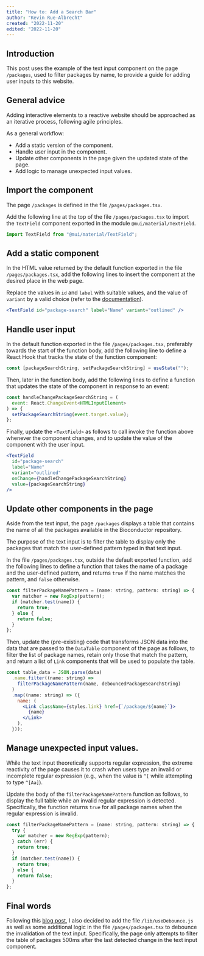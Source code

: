 ```yaml
---
title: "How to: Add a Search Bar"
author: "Kevin Rue-Albrecht"
created: "2022-11-20"
edited: "2022-11-20"
---
```


## Introduction

This post uses the example of the text input component on the page `/packages`,
used to filter packages by name,
to provide a guide for adding user inputs to this website.

## General advice

Adding interactive elements to a reactive website should be approached as an iterative process,
following agile principles.

As a general workflow:

- Add a static version of the component.
- Handle user input in the component.
- Update other components in the page given the updated state of the page.
- Add logic to manage unexpected input values.

## Import the component

The page `/packages` is defined in the file `/pages/packages.tsx`.

Add the following line at the top of the file `/pages/packages.tsx` to import the `TextField` component exported in the module `@mui/material/TextField`.

```jsx
import TextField from "@mui/material/TextField";
```

## Add a static component

In the HTML value returned by the default function exported in the file `/pages/packages.tsx`,
add the following lines to insert the component at the desired place in the web page.

Replace the values in `id` and `label` with suitable values, and the value of `variant` by a valid choice (refer to the [documentation][variant-choices]).

```jsx
<TextField id="package-search" label="Name" variant="outlined" />
```

## Handle user input

In the default function exported in the file `/pages/packages.tsx`,
preferably towards the start of the function body,
add the following line to define a React Hook that tracks the state of the function component:

```jsx
const [packageSearchString, setPackageSearchString] = useState("");
```

Then, later in the function body,
add the following lines to define a function that updates the state of the component in response to an event:

```jsx
const handleChangePackageSearchString = (
  event: React.ChangeEvent<HTMLInputElement>
) => {
  setPackageSearchString(event.target.value);
};
```

Finally, update the `<TextField>` as follows to call invoke the function above whenever the component changes, and to update the value of the component with the user input.

```jsx
<TextField
  id="package-search"
  label="Name"
  variant="outlined"
  onChange={handleChangePackageSearchString}
  value={packageSearchString}
/>
```

## Update other components in the page

Aside from the text input, the page `/packages` displays a table that contains the name of all the packages available in the Bioconductor repository.

The purpose of the text input is to filter the table to display only the packages that match the user-defined pattern typed in that text input.

In the file `/pages/packages.tsx`, outside the default exported function,
add the following lines to define a function that takes the name of a package and the user-defined pattern,
and returns `true` if the name matches the pattern, and `false` otherwise.

```jsx
const filterPackageNamePattern = (name: string, pattern: string) => {
  var matcher = new RegExp(pattern);
  if (matcher.test(name)) {
    return true;
  } else {
    return false;
  }
};
```

Then, update the (pre-existing) code that transforms JSON data into the data that are passed to the `DataTable` component of the page as follows,
to filter the list of package names, retain only those that match the pattern, and return a list of `Link` components that will be used to populate the table.

```jsx
const table_data = JSON.parse(data)
  .name.filter((name: string) =>
    filterPackageNamePattern(name, debouncedPackageSearchString)
  )
  .map((name: string) => ({
    name: (
      <Link className={styles.link} href={`/package/${name}`}>
        {name}
      </Link>
    ),
  }));
```

## Manage unexpected input values.

While the text input theoretically supports regular expression,
the extreme reactivity of the page causes it to crash when users type an invalid or incomplete regular expression (e.g., when the value is `^[` while attempting to type `^[Aa]`).

Update the body of the `filterPackageNamePattern` function as follows,
to display the full table while an invalid regular expression is detected.
Specifically, the function returns `true` for all package names when the regular expression is invalid.

```jsx
const filterPackageNamePattern = (name: string, pattern: string) => {
  try {
    var matcher = new RegExp(pattern);
  } catch (err) {
    return true;
  }
  if (matcher.test(name)) {
    return true;
  } else {
    return false;
  }
};
```

## Final words

Following this [blog post][blog-post-debounce],
I also decided to add the file `/lib/useDebounce.js` as well as some additional logic in the file `/pages/packages.tsx` to debounce the invalidation of the text input.
Specifically, the page only attempts to filter the table of packages 500ms after the last detected change in the text input component.

<!-- Links -->

[variant-choices]: https://mui.com/material-ui/api/text-field/
[blog-post-debounce]: https://hackernoon.com/how-to-use-debounce-in-nextjs
